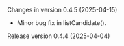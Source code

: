 Changes in version 0.4.5 (2025-04-15)
+ Minor bug fix in listCandidate().

Release version 0.4.4 (2025-04-04)

